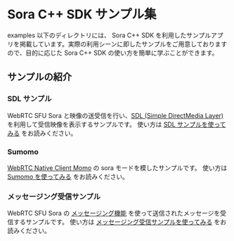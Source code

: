 # Sora C++ SDK サンプル集

examples 以下のディレクトリには、 Sora C++ SDK を利用したサンプルアプリを掲載しています。実際の利用シーンに即したサンプルをご用意しておりますので、目的に応じた Sora C++ SDK の使い方を簡単に学ぶことができます。

## サンプルの紹介

### SDL サンプル

WebRTC SFU Sora と映像の送受信を行い、[SDL (Simple DirectMedia Layer)](https://www.libsdl.org/) を利用して受信映像を表示するサンプルです。
使い方は [SDL サンプルを使ってみる](./doc/USE_SDL_SAMPLE.md) をお読みください。

### Sumomo 

[WebRTC Native Client Momo](https://github.com/shiguredo/momo) の sora モードを模したサンプルです。
使い方は [Sumomo を使ってみる](./doc/USE_SUMOMO.md) をお読みください。

### メッセージング受信サンプル

WebRTC SFU Sora の [メッセージング機能](https://sora-doc.shiguredo.jp/MESSAGING) を使って送信されたメッセージを受信するサンプルです。
使い方は [メッセージング受信サンプルを使ってみる](./doc/USE_MESSAGING_RECVONLY_SAMPLE.md) をお読みください。
